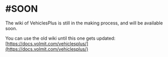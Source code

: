 # \#SOON

The wiki of VehiclesPlus is still in the making process, and will be available soon.

You can use the old wiki until this one gets updated: [https://docs.volmit.com/vehiclesplus/](https://docs.volmit.com/vehiclesplus/)

